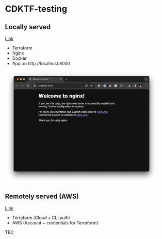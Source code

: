 # CDKTF-testing

## Locally served

[Link](https://developer.hashicorp.com/terraform/tutorials/cdktf/cdktf-install)

- Terraform
- Nginx
- Docker
- App on http://localhost:8000

![App](/docs/assets/local.png)

## Remotely served (AWS)

[Link](https://developer.hashicorp.com/terraform/tutorials/cdktf/cdktf-build)

- Terraform (Cloud + CLI auth)
- AWS (Account + credentials for Terraform)

TBC
